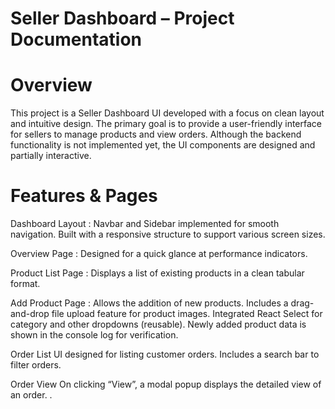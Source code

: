 # Seller Dashboard – Project Documentation

# Overview

This project is a Seller Dashboard UI developed with a focus on clean layout and intuitive design. The primary goal is to provide a user-friendly interface for sellers to manage products and view orders. Although the backend functionality is not implemented yet, the UI components are designed and partially interactive.

# Features & Pages

Dashboard Layout :
Navbar and Sidebar implemented for smooth navigation.
Built with a responsive structure to support various screen sizes.

Overview Page :
Designed for a quick glance at performance indicators.

Product List Page :
Displays a list of existing products in a clean tabular format.

Add Product Page :
Allows the addition of new products.
Includes a drag-and-drop file upload feature for product images.
Integrated React Select for category and other dropdowns (reusable).
Newly added product data is shown in the console log for verification.

Order List
UI designed for listing customer orders.
Includes a search bar to filter orders.

Order View
On clicking “View”, a modal popup displays the detailed view of an order.
.
